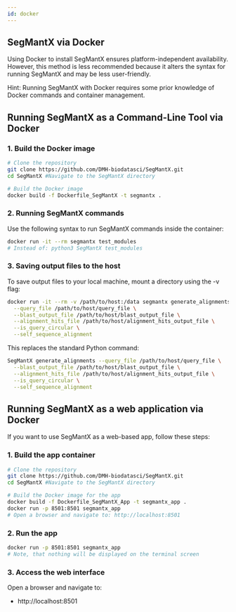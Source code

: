 ```yaml
---
id: docker
---
```


## SegMantX via Docker

Using Docker to install SegMantX ensures platform-independent availability. However, this method is less recommended because it alters the syntax for running SegMantX and may be less user-friendly.

Hint: Running SegMantX with Docker requires some prior knowledge of Docker commands and container management.

## Running SegMantX as a Command-Line Tool via Docker

### 1. Build the Docker image
```bash
# Clone the repository
git clone https://github.com/DMH-biodatasci/SegMantX.git
cd SegMantX #Navigate to the SegMantX directory

# Build the Docker image
docker build -f Dockerfile_SegMantX -t segmantx .
```

### 2. Running SegMantX commands
Use the following syntax to run SegMantX commands inside the container:
```bash
docker run -it --rm segmantx test_modules
# Instead of: python3 SegMantX test_modules
```

### 3. Saving output files to the host
To save output files to your local machine, mount a directory using the -v flag:
```bash
docker run -it --rm -v /path/to/host:/data segmantx generate_alignments \
  --query_file /path/to/host/query_file \
  --blast_output_file /path/to/host/blast_output_file \
  --alignment_hits_file /path/to/host/alignment_hits_output_file \
  --is_query_circular \
  --self_sequence_alignment
```

This replaces the standard Python command:
```bash
SegMantX generate_alignments --query_file /path/to/host/query_file \
  --blast_output_file /path/to/host/blast_output_file \
  --alignment_hits_file /path/to/host/alignment_hits_output_file \
  --is_query_circular \
  --self_sequence_alignment
```

## Running SegMantX as a web application via Docker
If you want to use SegMantX as a web-based app, follow these steps:

### 1. Build the app container
```bash
# Clone the repository
git clone https://github.com/DMH-biodatasci/SegMantX.git
cd SegMantX #Navigate to the SegMantX directory

# Build the Docker image for the app
docker build -f Dockerfile_SegMantX_App -t segmantx_app .
docker run -p 8501:8501 segmantx_app
# Open a browser and navigate to: http://localhost:8501
```

### 2. Run the app
```bash
docker run -p 8501:8501 segmantx_app 
# Note, that nothing will be displayed on the terminal screen
```

### 3. Access the web interface
Open a browser and navigate to:
- http://localhost:8501
